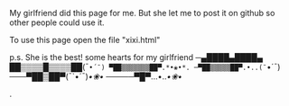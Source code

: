 My girlfriend did this page for me. But she let me to post it on github so other people could use it.



To use this page open the file "xixi.html"


p.s. She is the best!
some hearts for my girlfriend
─▄████▄████▄
██▒▒▒▒█▒▒▒▒██(¯`•´¯)
▀██▒▒▒▒▒▒▒██▀.*•❀•*.
─▀██▒▒▒▒▒██▀.•..(¯`•´¯)
───▀██▒██▀(¯`•´¯)*•❀•*
─────▀█▀…•..*•❀•*











.
